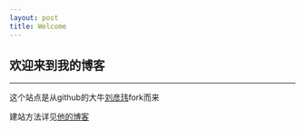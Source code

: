 ```yaml
---
layout: post
title: Welcome
---
```


## 欢迎来到我的博客
----

这个站点是从github的大牛[刘彦玮](https://github.com/coolnameismy)fork而来

建站方法详见[他的博客](http://liuyanwei.jumppo.com)